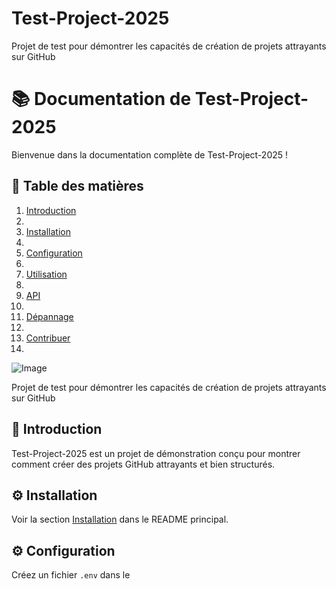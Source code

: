 # Test-Project-2025
Projet de test pour démontrer les capacités de création de projets attrayants sur GitHub
# 📚 Documentation de Test-Project-2025



Bienvenue dans la documentation complète de Test-Project-2025 !



## 📖 Table des matières



1. [Introduction](#introduction)
2. 
2. [Installation](#installation)
3. 
3. [Configuration](#configuration)
4. 
4. [Utilisation](#utilisation)
5. 
5. [API](#api)
6. 
6. [Dépannage](#dépannage)
7. 
7. [Contribuer](#contribuer)
8. 





![Image](upload_files/c_theor0.jpg)



Projet de test pour démontrer les capacités de création de projets attrayants sur GitHub
## 📌 Introduction



Test-Project-2025 est un projet de démonstration conçu pour montrer comment créer des projets GitHub attrayants et bien structurés.



## ⚙️ Installation



Voir la section [Installation](../README.md#installation) dans le README principal.



## ⚙️ Configuration



Créez un fichier `.env` dans le







